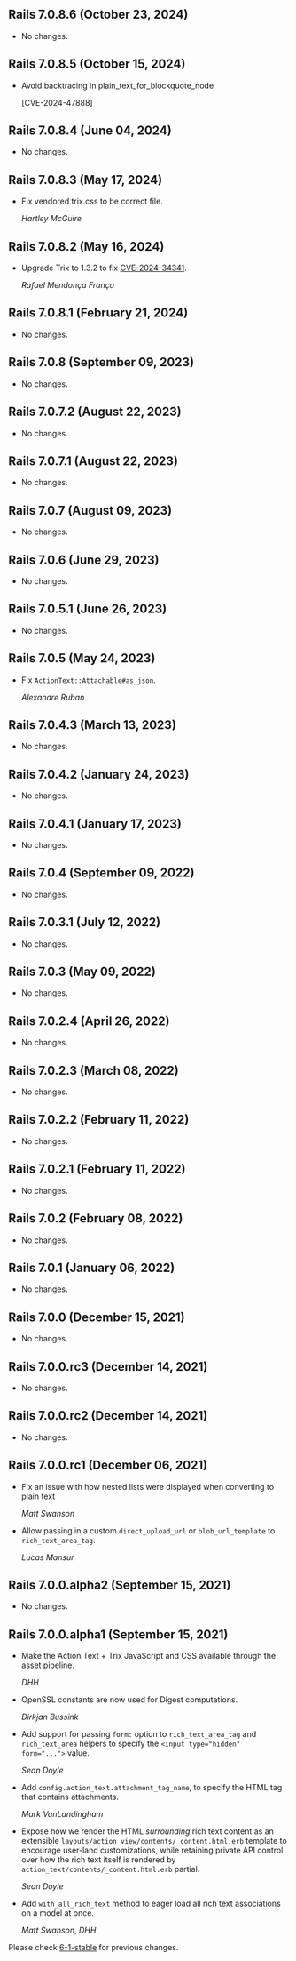 ## Rails 7.0.8.6 (October 23, 2024) ##

*   No changes.


## Rails 7.0.8.5 (October 15, 2024) ##

*   Avoid backtracing in plain_text_for_blockquote_node

    [CVE-2024-47888]


## Rails 7.0.8.4 (June 04, 2024) ##

*   No changes.


## Rails 7.0.8.3 (May 17, 2024) ##

*   Fix vendored trix.css to be correct file.

    *Hartley McGuire*

## Rails 7.0.8.2 (May 16, 2024) ##

*   Upgrade Trix to 1.3.2 to fix [CVE-2024-34341](https://github.com/basecamp/trix/security/advisories/GHSA-qjqp-xr96-cj99).

    *Rafael Mendonça França*


## Rails 7.0.8.1 (February 21, 2024) ##

*   No changes.


## Rails 7.0.8 (September 09, 2023) ##

*   No changes.


## Rails 7.0.7.2 (August 22, 2023) ##

*   No changes.


## Rails 7.0.7.1 (August 22, 2023) ##

*   No changes.


## Rails 7.0.7 (August 09, 2023) ##

*   No changes.


## Rails 7.0.6 (June 29, 2023) ##

*   No changes.


## Rails 7.0.5.1 (June 26, 2023) ##

*   No changes.


## Rails 7.0.5 (May 24, 2023) ##

*   Fix `ActionText::Attachable#as_json`.

    *Alexandre Ruban*


## Rails 7.0.4.3 (March 13, 2023) ##

*   No changes.


## Rails 7.0.4.2 (January 24, 2023) ##

*   No changes.


## Rails 7.0.4.1 (January 17, 2023) ##

*   No changes.


## Rails 7.0.4 (September 09, 2022) ##

*   No changes.


## Rails 7.0.3.1 (July 12, 2022) ##

*   No changes.


## Rails 7.0.3 (May 09, 2022) ##

*   No changes.


## Rails 7.0.2.4 (April 26, 2022) ##

*   No changes.


## Rails 7.0.2.3 (March 08, 2022) ##

*   No changes.


## Rails 7.0.2.2 (February 11, 2022) ##

*   No changes.


## Rails 7.0.2.1 (February 11, 2022) ##

*   No changes.


## Rails 7.0.2 (February 08, 2022) ##

*   No changes.


## Rails 7.0.1 (January 06, 2022) ##

*   No changes.


## Rails 7.0.0 (December 15, 2021) ##

*   No changes.


## Rails 7.0.0.rc3 (December 14, 2021) ##

*   No changes.


## Rails 7.0.0.rc2 (December 14, 2021) ##

*   No changes.

## Rails 7.0.0.rc1 (December 06, 2021) ##

*   Fix an issue with how nested lists were displayed when converting to plain text

    *Matt Swanson*

*   Allow passing in a custom `direct_upload_url` or `blob_url_template` to `rich_text_area_tag`.

    *Lucas Mansur*


## Rails 7.0.0.alpha2 (September 15, 2021) ##

*   No changes.


## Rails 7.0.0.alpha1 (September 15, 2021) ##

*   Make the Action Text + Trix JavaScript and CSS available through the asset pipeline.

    *DHH*

*   OpenSSL constants are now used for Digest computations.

    *Dirkjan Bussink*

*   Add support for passing `form:` option to `rich_text_area_tag` and
    `rich_text_area` helpers to specify the `<input type="hidden" form="...">`
    value.

    *Sean Doyle*

*   Add `config.action_text.attachment_tag_name`, to specify the HTML tag that contains attachments.

    *Mark VanLandingham*

*   Expose how we render the HTML _surrounding_ rich text content as an
    extensible `layouts/action_view/contents/_content.html.erb` template to
    encourage user-land customizations, while retaining private API control over how
    the rich text itself is rendered by `action_text/contents/_content.html.erb`
    partial.

    *Sean Doyle*

*   Add `with_all_rich_text` method to eager load all rich text associations on a model at once.

    *Matt Swanson*, *DHH*


Please check [6-1-stable](https://github.com/rails/rails/blob/6-1-stable/actiontext/CHANGELOG.md) for previous changes.
